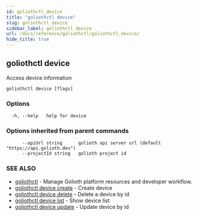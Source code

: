 ```yaml
---
id: goliothctl_device
title: "goliothctl device"
slug: goliothctl_device
sidebar_label: goliothctl device
url: /docs/reference/goliothctl/goliothctl_device/
hide_title: true
---
```

## goliothctl device

Access device information

```
goliothctl device [flags]
```

### Options

```
  -h, --help   help for device
```

### Options inherited from parent commands

```
      --apiUrl string      golioth api server url (default "https://api.golioth.dev")
      --projectId string   golioth project id
```

### SEE ALSO

* [goliothctl](/docs/reference/goliothctl/goliothctl/)	 - Manage Golioth platform resources and developer workflow.
* [goliothctl device create](/docs/reference/goliothctl/goliothctl_device_create/)	 - Create device
* [goliothctl device delete](/docs/reference/goliothctl/goliothctl_device_delete/)	 - Delete a device by id
* [goliothctl device list](/docs/reference/goliothctl/goliothctl_device_list/)	 - Show device list
* [goliothctl device update](/docs/reference/goliothctl/goliothctl_device_update/)	 - Update device by id

